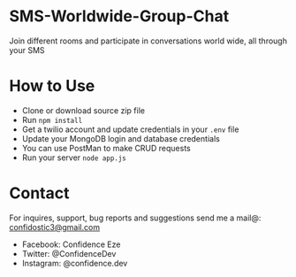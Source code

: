 # SMS-Worldwide-Group-Chat
 Join different rooms and participate in conversations world wide, all through your SMS
 
# How to Use

- Clone or download source zip file
- Run `npm install`
- Get a twilio account and update credentials in your `.env` file
- Update your MongoDB login and database credentials
- You can use PostMan to make CRUD requests
- Run your server `node app.js`

# Contact

For inquires, support, bug reports and suggestions send me a mail@: confidostic3@gmail.com

* Facebook: Confidence Eze
* Twitter: @ConfidenceDev
* Instagram: @confidence.dev
